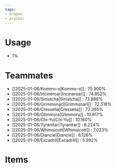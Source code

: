 ```yaml
---
tags:
- dragon
- psychic
---
```

# Usage
- 1%
# Teammates
- [[2025-01-06/Kommo-o|Kommo-o]] : 75.900%
- [[2025-01-06/Incineroar|Incineroar]] : 74.852%
- [[2025-01-06/Sinistcha|Sinistcha]] : 73.988%
- [[2025-01-06/Grimmsnarl|Grimmsnarl]] : 72.518%
- [[2025-01-06/Cresselia|Cresselia]] : 72.265%
- [[2025-01-06/Glimmora|Glimmora]] : 10.817%
- [[2025-01-06/Chi-Yu|Chi-Yu]] : 10.160%
- [[2025-01-06/Tyranitar|Tyranitar]] : 8.224%
- [[2025-01-06/Whimsicott|Whimsicott]] : 7.023%
- [[2025-01-06/Diancie|Diancie]] : 6.126%
- [[2025-01-06/Excadrill|Excadrill]] : 5.992%
# Items